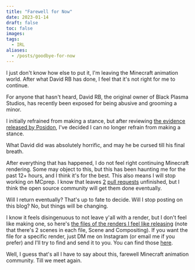 ```yaml
---
title: "Farewell for Now"
date: 2023-01-14
draft: false
toc: false
images:
tags:
  - IRL
aliases:
  - /posts/goodbye-for-now
---
```


I just don't know how else to put it, I'm leaving the Minecraft animation world. After what David RB has done, I feel that it's not right for me to continue. 

For anyone that hasn't heard, David RB, the original owner of Black Plasma Studios, has recently been exposed for being abusive and grooming a minor.

I initially refrained from making a stance, but after reviewing [the evidence released by Posidon](https://www.youtube.com/watch?v=kWV90K8-HD8), I've decided I can no longer refrain from making a stance.

What David did was absolutely horrific, and may he be cursed till his final breath.

After everything that has happened, I do not feel right continuing Minecraft rendering. Some may object to this, but this has been haunting me for the past 12+ hours, and I think it's for the best. This also means I will stop working on MCprep. I know that leaves [2](https://github.com/TheDuckCow/MCprep/pull/334) [pull requests](https://github.com/TheDuckCow/MCprep/pull/348) unfinished, but I think the open source community will get them done eventually.

Will I return eventually? That's up to fate to decide.
Will I stop posting on this blog? No, but things will be changing.

I know it feels disingenuous to not leave y'all with a render, but I don't feel like making one, so here's [the files of the renders I feel like releasing](https://www.mediafire.com/file/50wf9xvrfphgdq7/Only+renders.7z/file) (note that there's 2 scenes in each file, Scene and Compositing). If you want the file for a specific render, just DM me on Instagram (or email me if you prefer) and I'll try to find and send it to you. You can find those [here](https://standingpadanimations.github.io/).

Well, I guess that's all I have to say about this, farewell Minecraft animation community. Till we meet again.

